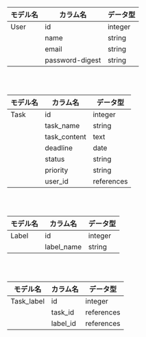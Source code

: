 | モデル名 	 | カラム名        	   | データ型 	|
|----------	|-----------------	|----------	|
| User     	| id              	| integer  	|
|          	| name            	| string   	|
|          	| email           	| string   	|
|          	| password-digest 	| string   	|

<br>
<br>

| モデル名 	 | カラム名        	   | データ型 	|
|----------	|-----------------	|----------	|
| Task     	| id              	| integer  	|
|          	| task_name         | string   	|
|          	| task_content      | text    	|
|          	| deadline        	| date   	  |
|          	| status            | string   	|
|          	| priority          | string   	|
|          	| user_id         	| references|

<br>
<br>

| モデル名 	 | カラム名        	   | データ型 	|
|----------	|-----------------	|----------	|
| Label     | id              	| integer  	|
|          	| label_name        | string   	|

<br>
<br>

| モデル名 	 | カラム名        	   | データ型 	|
|----------	|-----------------	|----------	|
|Task_label | id              	| integer  	|
|          	| task_id           | references|
|          	| label_id          | references|